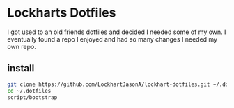 # Lockharts Dotfiles

I got used to an old friends dotfiles and decided I needed some of my own. I
eventually found a repo I enjoyed and had so many changes I needed
my own repo.

## install

```sh
git clone https://github.com/LockhartJasonA/lockhart-dotfiles.git ~/.dotfiles
cd ~/.dotfiles
script/bootstrap
```